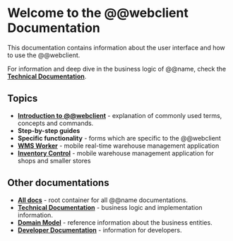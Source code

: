 # Welcome to the @@webclient Documentation

This documentation contains information about the user interface and how to use the @@webclient.

For information and deep dive in the business logic of @@name, check the **[Technical Documentation](https://docs.erp.net/tech)**.

## Topics
 
- **[Introduction to @@webclient](./introduction/index.md)** - explanation of commonly used terms, concepts and commands.
- **Step-by-step guides**
- **Specific functionality** - forms which are specific to the @@webclient
- **[WMS Worker](./wms-worker/index.md)** - mobile real-time warehouse management application
- **[Inventory Control](./inventory-control/index.md)** - mobile warehouse management application for shops and smaller stores


## Other documentations

- **[All docs](https://docs.erp.net)** - root container for all @@name documentations.
- **[Technical Documentation](https://docs.erp.net/tech)** - business logic and implementation information.
- **[Domain Model](https://erpnetdocs.github.io/model)** - reference information about the business entities.
- **[Developer Documentation](https://erpnetdocs.github.io/dev)** - information for developers.
